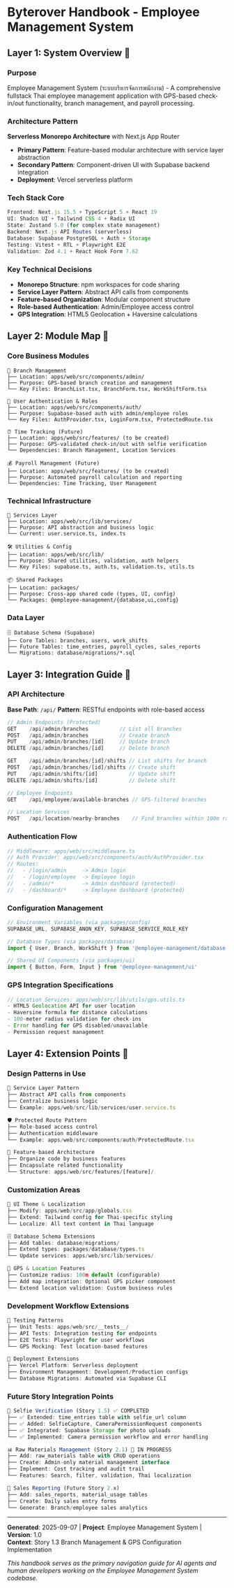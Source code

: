 # Byterover Handbook - Employee Management System

## Layer 1: System Overview 🎯

### Purpose
Employee Management System (ระบบบริหารจัดการพนักงาน) - A comprehensive fullstack Thai employee management application with GPS-based check-in/out functionality, branch management, and payroll processing.

### Architecture Pattern
**Serverless Monorepo Architecture** with Next.js App Router
- **Primary Pattern**: Feature-based modular architecture with service layer abstraction
- **Secondary Pattern**: Component-driven UI with Supabase backend integration
- **Deployment**: Vercel serverless platform

### Tech Stack Core
```typescript
Frontend: Next.js 15.5 + TypeScript 5 + React 19
UI: Shadcn UI + Tailwind CSS 4 + Radix UI
State: Zustand 5.0 (for complex state management)
Backend: Next.js API Routes (serverless)
Database: Supabase PostgreSQL + Auth + Storage
Testing: Vitest + RTL + Playwright E2E
Validation: Zod 4.1 + React Hook Form 7.62
```

### Key Technical Decisions
- **Monorepo Structure**: npm workspaces for code sharing
- **Service Layer Pattern**: Abstract API calls from components
- **Feature-based Organization**: Modular component structure
- **Role-based Authentication**: Admin/Employee access control
- **GPS Integration**: HTML5 Geolocation + Haversine calculations

## Layer 2: Module Map 📁

### Core Business Modules
```
🏢 Branch Management
├── Location: apps/web/src/components/admin/
├── Purpose: GPS-based branch creation and management
└── Key Files: BranchList.tsx, BranchForm.tsx, WorkShiftForm.tsx

👤 User Authentication & Roles
├── Location: apps/web/src/components/auth/
├── Purpose: Supabase-based auth with admin/employee roles
└── Key Files: AuthProvider.tsx, LoginForm.tsx, ProtectedRoute.tsx

⏰ Time Tracking (Future)
├── Location: apps/web/src/features/ (to be created)
├── Purpose: GPS-validated check-in/out with selfie verification
└── Dependencies: Branch Management, Location Services

💰 Payroll Management (Future)
├── Location: apps/web/src/features/ (to be created)
├── Purpose: Automated payroll calculation and reporting
└── Dependencies: Time Tracking, User Management
```

### Technical Infrastructure
```
🔧 Services Layer
├── Location: apps/web/src/lib/services/
├── Purpose: API abstraction and business logic
└── Current: user.service.ts, index.ts

🛠 Utilities & Config
├── Location: apps/web/src/lib/
├── Purpose: Shared utilities, validation, auth helpers
└── Key Files: supabase.ts, auth.ts, validation.ts, utils.ts

📦 Shared Packages
├── Location: packages/
├── Purpose: Cross-app shared code (types, UI, config)
└── Packages: @employee-management/{database,ui,config}
```

### Data Layer
```
🗄 Database Schema (Supabase)
├── Core Tables: branches, users, work_shifts
├── Future Tables: time_entries, payroll_cycles, sales_reports
└── Migrations: database/migrations/*.sql
```

## Layer 3: Integration Guide 🔗

### API Architecture
**Base Path**: `/api/`
**Pattern**: RESTful endpoints with role-based access

```typescript
// Admin Endpoints (Protected)
GET    /api/admin/branches          // List all branches
POST   /api/admin/branches          // Create branch
PUT    /api/admin/branches/[id]     // Update branch
DELETE /api/admin/branches/[id]     // Delete branch

GET    /api/admin/branches/[id]/shifts // List shifts for branch
POST   /api/admin/branches/[id]/shifts // Create shift
PUT    /api/admin/shifts/[id]          // Update shift
DELETE /api/admin/shifts/[id]          // Delete shift

// Employee Endpoints
GET    /api/employee/available-branches // GPS-filtered branches

// Location Services
POST   /api/location/nearby-branches    // Find branches within 100m radius
```

### Authentication Flow
```typescript
// Middleware: apps/web/src/middleware.ts
// Auth Provider: apps/web/src/components/auth/AuthProvider.tsx
// Routes:
//   - /login/admin     -> Admin login
//   - /login/employee  -> Employee login
//   - /admin/*         -> Admin dashboard (protected)
//   - /dashboard/*     -> Employee dashboard (protected)
```

### Configuration Management
```typescript
// Environment Variables (via packages/config)
SUPABASE_URL, SUPABASE_ANON_KEY, SUPABASE_SERVICE_ROLE_KEY

// Database Types (via packages/database)
import { User, Branch, WorkShift } from '@employee-management/database'

// Shared UI Components (via packages/ui)
import { Button, Form, Input } from '@employee-management/ui'
```

### GPS Integration Specifications
```typescript
// Location Services: apps/web/src/lib/utils/gps.utils.ts
- HTML5 Geolocation API for user location
- Haversine formula for distance calculations
- 100-meter radius validation for check-ins
- Error handling for GPS disabled/unavailable
- Permission request management
```

## Layer 4: Extension Points 🔧

### Design Patterns in Use
```typescript
🎯 Service Layer Pattern
├── Abstract API calls from components
├── Centralize business logic
└── Example: apps/web/src/lib/services/user.service.ts

🛡 Protected Route Pattern
├── Role-based access control
├── Authentication middleware
└── Example: apps/web/src/components/auth/ProtectedRoute.tsx

📱 Feature-based Architecture
├── Organize code by business features
├── Encapsulate related functionality
└── Structure: apps/web/src/features/[feature]/
```

### Customization Areas
```typescript
🎨 UI Theme & Localization
├── Modify: apps/web/src/app/globals.css
├── Extend: Tailwind config for Thai-specific styling
└── Localize: All text content in Thai language

🗄 Database Schema Extensions
├── Add tables: database/migrations/
├── Extend types: packages/database/types.ts
└── Update services: apps/web/src/lib/services/

📍 GPS & Location Features
├── Customize radius: 100m default (configurable)
├── Add map integration: Optional GPS picker component
└── Extend location validation: Custom business rules
```

### Development Workflow Extensions
```typescript
🧪 Testing Patterns
├── Unit Tests: apps/web/src/__tests__/
├── API Tests: Integration testing for endpoints
├── E2E Tests: Playwright for user workflows
└── GPS Mocking: Test location-based features

🚀 Deployment Extensions
├── Vercel Platform: Serverless deployment
├── Environment Management: Development/Production configs
└── Database Migrations: Automated via Supabase CLI
```

### Future Story Integration Points
```typescript
📸 Selfie Verification (Story 1.5) ✅ COMPLETED
├── ✅ Extended: time_entries table with selfie_url column
├── ✅ Added: SelfieCapture, CameraPermissionRequest components
├── ✅ Integrated: Supabase Storage for photo uploads
└── ✅ Implemented: Camera permission workflow and error handling

📊 Raw Materials Management (Story 2.1) 🔄 IN PROGRESS
├── Add: raw_materials table with CRUD operations
├── Create: Admin-only material management interface
├── Implement: Cost tracking and audit trail
└── Features: Search, filter, validation, Thai localization

💸 Sales Reporting (Future Story 2.x)
├── Add: sales_reports, material_usage tables
├── Create: Daily sales entry forms  
└── Generate: Branch/employee sales analytics
```

---

**Generated**: 2025-09-07 | **Project**: Employee Management System | **Version**: 1.0  
**Context**: Story 1.3 Branch Management & GPS Configuration Implementation

*This handbook serves as the primary navigation guide for AI agents and human developers working on the Employee Management System codebase.*